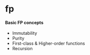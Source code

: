 # fp
#### Basic FP concepts
* Immutability
* Purity
* First-class &  Higher-order functions
* Recursion
